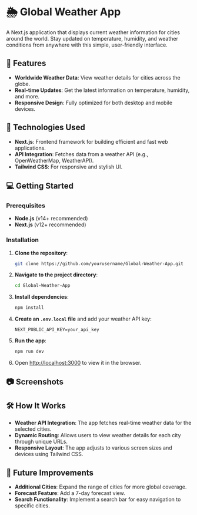 

# 🌦️ Global Weather App

A Next.js application that displays current weather information for cities around the world. Stay updated on temperature, humidity, and weather conditions from anywhere with this simple, user-friendly interface.

## 📌 Features
- **Worldwide Weather Data**: View weather details for cities across the globe.
- **Real-time Updates**: Get the latest information on temperature, humidity, and more.
- **Responsive Design**: Fully optimized for both desktop and mobile devices.

## 🚀 Technologies Used
- **Next.js**: Frontend framework for building efficient and fast web applications.
- **API Integration**: Fetches data from a weather API (e.g., OpenWeatherMap, WeatherAPI).
- **Tailwind CSS**: For responsive and stylish UI.

## 💻 Getting Started
### Prerequisites
- **Node.js** (v14+ recommended)
- **Next.js** (v12+ recommended)

### Installation
1. **Clone the repository**:
   ```bash
   git clone https://github.com/yourusername/Global-Weather-App.git
   ```
2. **Navigate to the project directory**:
   ```bash
   cd Global-Weather-App
   ```
3. **Install dependencies**:
   ```bash
   npm install
   ```
4. **Create an `.env.local` file** and add your weather API key:
   ```plaintext
   NEXT_PUBLIC_API_KEY=your_api_key
   ```
5. **Run the app**:
   ```bash
   npm run dev
   ```

6. Open [http://localhost:3000](http://localhost:3000) to view it in the browser.

## 📷 Screenshots
<!-- Include any screenshots or demo images of your app here -->

## 🛠️ How It Works
- **Weather API Integration**: The app fetches real-time weather data for the selected cities.
- **Dynamic Routing**: Allows users to view weather details for each city through unique URLs.
- **Responsive Layout**: The app adjusts to various screen sizes and devices using Tailwind CSS.

## 📝 Future Improvements
- **Additional Cities**: Expand the range of cities for more global coverage.
- **Forecast Feature**: Add a 7-day forecast view.
- **Search Functionality**: Implement a search bar for easy navigation to specific cities.



